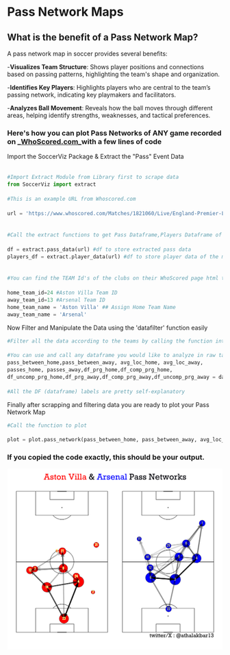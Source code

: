 
# **Pass Network Maps**

## What is the benefit of a Pass Network Map?

A pass network map in soccer provides several benefits:

-**Visualizes Team Structure**: Shows player positions and connections based on passing patterns, highlighting the team's shape and organization.

-**Identifies Key Players**: Highlights players who are central to the team’s passing network, indicating key playmakers and facilitators.

-**Analyzes Ball Movement**: Reveals how the ball moves through different areas, helping identify strengths, weaknesses, and tactical preferences.

### **Here's how you can plot Pass Networks of ANY game recorded on _[WhoScored.com](https://www.whoscored.com)_with a few lines of code**

Import the SoccerViz Package & Extract the "Pass" Event Data


```py linenums="1"

#Import Extract Module from Library first to scrape data
from SoccerViz import extract

#This is an example URL from Whoscored.com

url = 'https://www.whoscored.com/Matches/1821060/Live/England-Premier-League-2024-2025-Aston-Villa-Arsenal'


#Call the extract functions to get Pass Dataframe,Players Dataframe of the particular match

df = extract.pass_data(url) #df to store extracted pass data
players_df = extract.player_data(url) #df to store player data of the match


#You can find the TEAM Id's of the clubs on their WhoScored page html tags by clicking on the club logos

home_team_id=24 #Aston Villa Team ID
away_team_id=13 #Arsenal Team ID
home_team_name = 'Aston Villa' ## Assign Home Team Name
away_team_name = 'Arsenal'
```

Now Filter and Manipulate the Data using the 'datafilter' function easily

```py linenums="1"
#Filter all the data according to the teams by calling the function into DataFrames(their names are pretty self explanatory)

#You can use and call any dataframe you would like to analyze in raw tables and columns i.e. in a DataFrame form
pass_between_home,pass_between_away, avg_loc_home, avg_loc_away, 
passes_home, passes_away,df_prg_home,df_comp_prg_home,
df_uncomp_prg_home,df_prg_away,df_comp_prg_away,df_uncomp_prg_away = datafilter.analyze_passes(df, players_df, home_team_id, away_team_id)

#All the DF (dataframe) labels are pretty self-explanatory

```

Finally after scrapping and filtering data you are ready to plot your Pass Network Map

```py linenums="1"
#Call the function to plot

plot = plot.pass_network(pass_between_home, pass_between_away, avg_loc_home,avg_loc_away,home_team_name,away_team_name)
```

### If you copied the code exactly, this should be your output.

![passmap.png](passmap.png)





